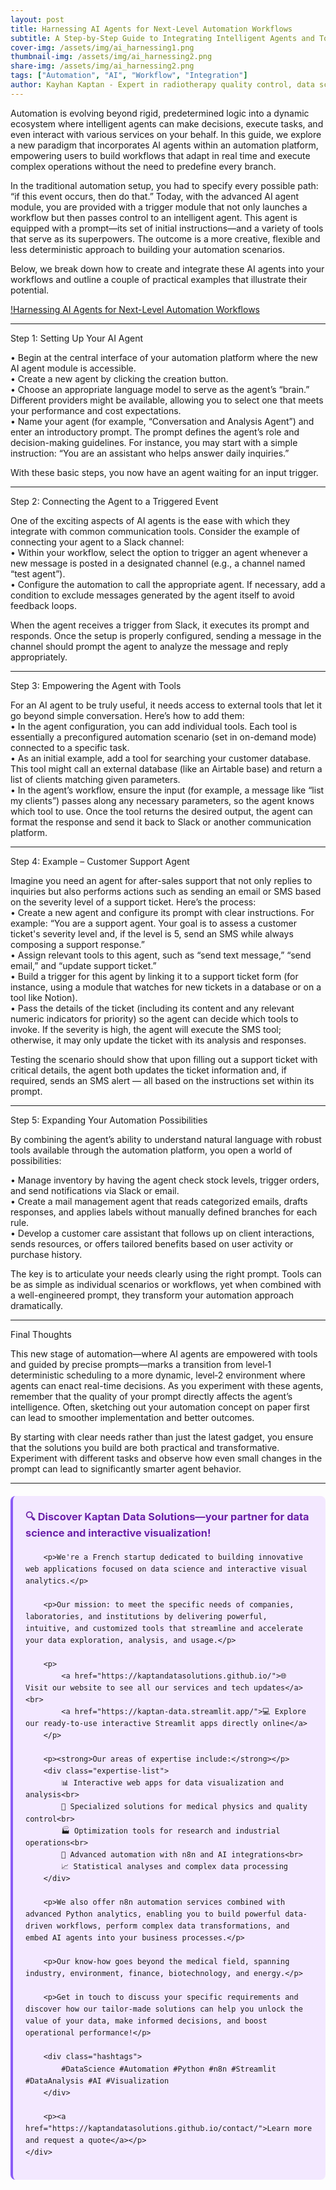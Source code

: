 ```yaml
---
layout: post
title: Harnessing AI Agents for Next-Level Automation Workflows
subtitle: A Step‑by‑Step Guide to Integrating Intelligent Agents and Tools into Your Automated Tasks
cover-img: /assets/img/ai_harnessing1.png  
thumbnail-img: /assets/img/ai_harnessing2.png  
share-img: /assets/img/ai_harnessing2.png  
tags: ["Automation", "AI", "Workflow", "Integration"]  
author: Kayhan Kaptan - Expert in radiotherapy quality control, data science and automation
---
```


Automation is evolving beyond rigid, predetermined logic into a dynamic ecosystem where intelligent agents can make decisions, execute tasks, and even interact with various services on your behalf. In this guide, we explore a new paradigm that incorporates AI agents within an automation platform, empowering users to build workflows that adapt in real time and execute complex operations without the need to predefine every branch.

In the traditional automation setup, you had to specify every possible path: “if this event occurs, then do that.” Today, with the advanced AI agent module, you are provided with a trigger module that not only launches a workflow but then passes control to an intelligent agent. This agent is equipped with a prompt—its set of initial instructions—and a variety of tools that serve as its superpowers. The outcome is a more creative, flexible and less deterministic approach to building your automation scenarios.

Below, we break down how to create and integrate these AI agents into your workflows and outline a couple of practical examples that illustrate their potential.

[!Harnessing AI Agents for Next-Level Automation Workflows](/assets/img/harnessing1.png)

---
Step 1: Setting Up Your AI Agent

• Begin at the central interface of your automation platform where the new AI agent module is accessible.  
• Create a new agent by clicking the creation button.  
• Choose an appropriate language model to serve as the agent’s “brain.” Different providers might be available, allowing you to select one that meets your performance and cost expectations.  
• Name your agent (for example, “Conversation and Analysis Agent”) and enter an introductory prompt. The prompt defines the agent’s role and decision-making guidelines. For instance, you may start with a simple instruction: “You are an assistant who helps answer daily inquiries.”
  
With these basic steps, you now have an agent waiting for an input trigger.

---
Step 2: Connecting the Agent to a Triggered Event

One of the exciting aspects of AI agents is the ease with which they integrate with common communication tools. Consider the example of connecting your agent to a Slack channel:  
• Within your workflow, select the option to trigger an agent whenever a new message is posted in a designated channel (e.g., a channel named “test agent”).  
• Configure the automation to call the appropriate agent. If necessary, add a condition to exclude messages generated by the agent itself to avoid feedback loops.
  
When the agent receives a trigger from Slack, it executes its prompt and responds. Once the setup is properly configured, sending a message in the channel should prompt the agent to analyze the message and reply appropriately.

---
Step 3: Empowering the Agent with Tools

For an AI agent to be truly useful, it needs access to external tools that let it go beyond simple conversation. Here’s how to add them:  
• In the agent configuration, you can add individual tools. Each tool is essentially a preconfigured automation scenario (set in on-demand mode) connected to a specific task.  
• As an initial example, add a tool for searching your customer database. This tool might call an external database (like an Airtable base) and return a list of clients matching given parameters.  
• In the agent’s workflow, ensure the input (for example, a message like “list my clients”) passes along any necessary parameters, so the agent knows which tool to use. Once the tool returns the desired output, the agent can format the response and send it back to Slack or another communication platform.

---
Step 4: Example – Customer Support Agent

Imagine you need an agent for after-sales support that not only replies to inquiries but also performs actions such as sending an email or SMS based on the severity level of a support ticket. Here’s the process:  
• Create a new agent and configure its prompt with clear instructions. For example: “You are a support agent. Your goal is to assess a customer ticket's severity level and, if the level is 5, send an SMS while always composing a support response.”  
• Assign relevant tools to this agent, such as “send text message,” “send email,” and “update support ticket.”  
• Build a trigger for this agent by linking it to a support ticket form (for instance, using a module that watches for new tickets in a database or on a tool like Notion).  
• Pass the details of the ticket (including its content and any relevant numeric indicators for priority) so the agent can decide which tools to invoke. If the severity is high, the agent will execute the SMS tool; otherwise, it may only update the ticket with its analysis and responses.
  
Testing the scenario should show that upon filling out a support ticket with critical details, the agent both updates the ticket information and, if required, sends an SMS alert — all based on the instructions set within its prompt.

---
Step 5: Expanding Your Automation Possibilities

By combining the agent’s ability to understand natural language with robust tools available through the automation platform, you open a world of possibilities:
  
• Manage inventory by having the agent check stock levels, trigger orders, and send notifications via Slack or email.  
• Create a mail management agent that reads categorized emails, drafts responses, and applies labels without manually defined branches for each rule.  
• Develop a customer care assistant that follows up on client interactions, sends resources, or offers tailored benefits based on user activity or purchase history.
  
The key is to articulate your needs clearly using the right prompt. Tools can be as simple as individual scenarios or workflows, yet when combined with a well-engineered prompt, they transform your automation approach dramatically.

---
Final Thoughts

This new stage of automation—where AI agents are empowered with tools and guided by precise prompts—marks a transition from level‑1 deterministic scheduling to a more dynamic, level‑2 environment where agents can enact real-time decisions. As you experiment with these agents, remember that the quality of your prompt directly affects the agent’s intelligence. Often, sketching out your automation concept on paper first can lead to smoother implementation and better outcomes.

By starting with clear needs rather than just the latest gadget, you ensure that the solutions you build are both practical and transformative. Experiment with different tasks and observe how even small changes in the prompt can lead to significantly smarter agent behavior.

---


<html lang="fr">
<head>
    <meta charset="UTF-8">
    <meta name="viewport" content="width=device-width, initial-scale=1.0">
    <title>Kaptan Data Solutions</title>
    <style>
        .citation {
            background-color: #f3e8ff;
            border-left: 4px solid #8b5cf6;
            padding: 20px;
            margin: 20px 0;
            border-radius: 8px;
            font-family: -apple-system, BlinkMacSystemFont, 'Segoe UI', Roboto, sans-serif;
            line-height: 1.6;
        }
        .citation h3 {
            color: #6b21a8;
            margin-top: 0;
        }
        .citation a {
            color: #7c3aed;
            text-decoration: none;
        }
        .citation a:hover {
            text-decoration: underline;
        }
        .expertise-list {
            margin: 15px 0;
        }
        .hashtags {
            font-weight: bold;
            color: #7c3aed;
            margin-top: 15px;
        }
    </style>
</head>
<body>
    <div class="citation">
        <h3>🔍 Discover Kaptan Data Solutions—your partner for data science and interactive visualization!</h3>
        
        <p>We're a French startup dedicated to building innovative web applications focused on data science and interactive visual analytics.</p>
        
        <p>Our mission: to meet the specific needs of companies, laboratories, and institutions by delivering powerful, intuitive, and customized tools that streamline and accelerate your data exploration, analysis, and usage.</p>
        
        <p>
            <a href="https://kaptandatasolutions.github.io/">🌐 Visit our website to see all our services and tech updates</a><br>
            <a href="https://kaptan-data.streamlit.app/">💻 Explore our ready-to-use interactive Streamlit apps directly online</a>
        </p>
        
        <p><strong>Our areas of expertise include:</strong></p>
        <div class="expertise-list">
            📊 Interactive web apps for data visualization and analysis<br>
            🔬 Specialized solutions for medical physics and quality control<br>
            🏭 Optimization tools for research and industrial operations<br>
            🤖 Advanced automation with n8n and AI integrations<br>
            📈 Statistical analyses and complex data processing
        </div>
        
        <p>We also offer n8n automation services combined with advanced Python analytics, enabling you to build powerful data-driven workflows, perform complex data transformations, and embed AI agents into your business processes.</p>
        
        <p>Our know-how goes beyond the medical field, spanning industry, environment, finance, biotechnology, and energy.</p>
        
        <p>Get in touch to discuss your specific requirements and discover how our tailor-made solutions can help you unlock the value of your data, make informed decisions, and boost operational performance!</p>
        
        <div class="hashtags">
            #DataScience #Automation #Python #n8n #Streamlit #DataAnalysis #AI #Visualization
        </div>
        
        <p><a href="https://kaptandatasolutions.github.io/contact/">Learn more and request a quote</a></p>
    </div>
</body>
</html>
